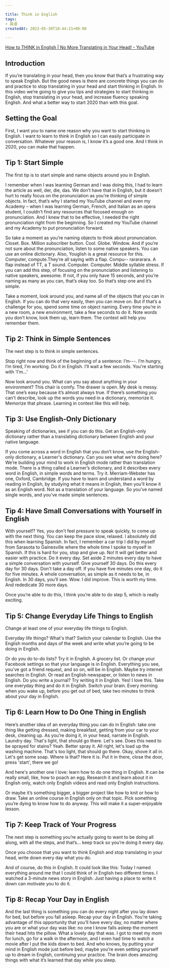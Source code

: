 ```yaml
---

title: Think in English
tags:
- 英语
createdAt: 2023-05-30T10:44:21+08:00

---
```


[How to THINK in English | No More Translating in Your Head! - YouTube](https://www.youtube.com/watch?v=SJOnhWiJArM)

## Introduction

If you’re translating in your head, then you know that that’s a frustrating way to speak English. But the good news is there are concrete things you can do and practice to stop translating in your head and start thinking in English. In this video we’re going to give you tips and strategies to start thinking in English, stop translating in your head, and increase fluency speaking English. And what a better way to start 2020 than with this goal.

## Setting the Goal

First, I want you to name one reason why you want to start thinking in English. I want to learn to think in English so I can easily participate in conversation. Whatever your reason is, I know it’s a good one. And I think in 2020, you can make that happen.

## Tip 1: Start Simple

The first tip is to start simple and name objects around you in English.

I remember when I was learning German and I was doing this, I had to learn the article as well, der, die, das. We don’t have that in English, but it doesn’t hurt to really focus on the pronunciation as you're thinking of simple objects. In fact, that’s why I started my YouTube channel and even my Academy – when I was learning German, French, and Italian as an opera student, I couldn’t find any resources that focused enough on pronunciation. And I knew that to be effective, I needed the right pronunciation right from the beginning. So I created my YouTube channel and my Academy to put pronunciation forward.

So take a moment as you’re naming objects to think about pronunciation. Closet. Box. Million subscriber button. Cool. Globe. Window. And if you’re not sure about the pronunciation, listen to some native speakers. You can use an online dictionary. Also, Youglish is a great resource for this. Computer, compute.They’re all saying with a flap. Compu-- rarararara. A flap instead of TT, a T sound. Computer. Computer. Middle syllable stress. If you can add this step, of focusing on the pronunciation and listening to native speakers, awesome. If not, if you only have 15 seconds, and you’re naming as many as you can, that’s okay too. So that’s step one and it’s simple.

Take a moment, look around you, and name all of the objects that you can in English. If you can do that very easily, then you can move on. But if that’s a challenge for you, spend some time on object naming. Every time you’re in a new room, a new environment, take a few seconds to do it. Note words you don’t know, look them up, learn them. The context will help you remember them.

## Tip 2: Think in Simple Sentences

The next step is to think in simple sentences.

Stop right now and think of the beginning of a sentence: I’m---. I’m hungry, I’m tired, I’m working. Do it in English. I’ll wait a few seconds. You're starting with 'I'm…'

Now look around you. What can you say about anything in your environment? This chair is comfy. The drawer is open. My desk is messy. That one’s easy because it’s almost always true. If there’s something you can't describe, look up the words you need in a dictionary, memorize it. Memorize that phrase. Learning in context like this will help.

## Tip 3: Use English-Only Dictionary

Speaking of dictionaries, see if you can do this. Get an English-only dictionary rather than a translating dictionary between English and your native language.

If you come across a word in English that you don’t know, use the English-only dictionary, a Learner's dictionary. Can you see what we’re doing here? We’re building your mind to work in English mode rather than translation mode. There is a thing called a Learner’s dictionary, and it describes every word in English, in simple words and terms. Try it. Merriam-Webster has one, Oxford, Cambridge. If you have to learn and understand a word by reading in English, by studying what it means in English, then you’ll know it as an English word. Not as a translation of your language. So you’ve named single words, and you’ve made simple sentences.

## Tip 4: Have Small Conversations with Yourself in English

With yourself? Yes, you don’t feel pressure to speak quickly, to come up with the next thing. You can keep the pace slow, relaxed. I absolutely did this when learning Spanish. In fact, I remember a car trip I did by myself from Sarasota to Gainesville where the whole time I spoke to myself in Spanish. If this is hard for you, stop and give up. No! It will get better and easier with practice. Do it every day. Set aside 2 minutes every day to have a simple conversation with yourself. Give yourself 30 days. Do this every day for 30 days. Don't take a day off. If you have five minutes one day, do it for five minutes. A whole conversation, as simple as it needs to be, in English. In 30 days, you’ll see. Wow. I did improve. This is worth my time. And rededicate 30 more days.

Once you’re able to do this, I think you’re able to do step 5, which is really exciting.

## Tip 5: Change Everyday Life Things to English

Change at least one of your everyday life things to English.

Everyday life things? What's that? Switch your calendar to English. Use the English months and days of the week and write what you’re going to be doing in English.

Or do you do to-do lists? Try it in English. A grocery list. Or change your Facebook settings so that your language is in English. Everything you see, you've got a friend request, and so on, will be in English. Maybe try internet searches in English. Or read an English newspaper, or listen to news in English. Do you write a journal? Try writing it in English. Yes! I love this. Take one everyday thing and do it in English. Switch your brain. Every morning when you wake up, before you get out of bed, take two minutes to think about your day in English.

## Tip 6: Learn How to Do One Thing in English

Here’s another idea of an everyday thing you can do in English: take one thing like getting dressed, making breakfast, getting from your car to your desk, cleaning up. As you’re doing it, in your head, narrate in English. Laundry day. That's light, that should go there. Let's see. Does this need to be sprayed for stains? Yeah. Better spray it. All right, let's load up the washing machine. That's too light, that should go there. Okay, shove it all in. Let's get some soap. Where is that? Here it is. Put it in there, close the door, press 'start', there we go!

And here's another one I love: learn how to do one thing in English. It can be really small, like, how to poach an egg. Research it and learn about it in English only, watch only English videos and read only English instructions.

Or maybe it’s something bigger, a bigger project like how to knit or how to draw. Take an online course in English only on that topic. Pick something you’re dying to know how to do anyway. This will make it a super-enjoyable lesson.

## Tip 7: Keep Track of Your Progress

The next step is something you’re actually going to want to be doing all along, with all the steps, and that’s… keep track so you’re doing it every day.

Once you choose that you want to think English and stop translating in your head, write down every day what you do.

And of course, do this in English. It could look like this: Today I named everything around me that I could think of in English two different times. I watched a 3-minute news story in English. Just having a place to write it down can motivate you to do it.

## Tip 8: Recap Your Day in English

And the last thing is something you can do every night after you lay down for bed, but before you fall asleep. Recap your day in English. You’re taking advantage of this opportunity that you’ll have every day, no matter where you are or what your day was like: no one I know falls asleep the moment their head hits the pillow. What a lovely day that was. I got to meet my mom for lunch, go for a walk in the afternoon, and I even had time to watch a movie after I put the kids down to bed. And who knows, by putting your mind in English mode just before bed, maybe you’re even setting yourself up to dream in English, continuing your practice. The brain does amazing things with what it’s learned that day while you sleep.
